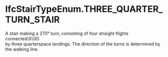 IfcStairTypeEnum.THREE_QUARTER_TURN_STAIR
=========================================
A stair making a 270° turn, consisting of four straight flights connected\X\0D  
by three quarterspace landings. The direction of the turns is determined by
the walking line.


